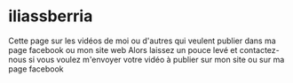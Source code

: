 # iliassberria
Cette page sur les vidéos de moi ou d'autres qui veulent publier dans ma page facebook ou mon site web Alors laissez un pouce levé et contactez-nous si vous voulez m'envoyer votre vidéo à publier sur mon site ou sur ma page facebook
